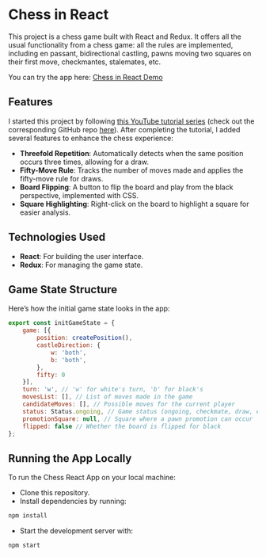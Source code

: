# Chess in React

This project is a chess game built with React and Redux. It offers all the usual functionality from a chess game: all the rules are implemented, including en passant, bidirectional castling, pawns moving two squares on their first move, checkmantes, stalemates, etc.

You can try the app here: [Chess in React Demo](https://chess-react-bolota.netlify.app/)

## Features
I started this project by following [this YouTube tutorial series](https://www.youtube.com/watch?v=jS9elCC2hPQ&list=PLnWzgq1mKyAsFZoMyZQbB8bNuNufSD0Sz&index=1) (check out the corresponding GitHub repo [here](https://github.com/felerticia/chess)). After completing the tutorial, I added several features to enhance the chess experience:

- **Threefold Repetition**: Automatically detects when the same position occurs three times, allowing for a draw.
- **Fifty-Move Rule**: Tracks the number of moves made and applies the fifty-move rule for draws.
- **Board Flipping**: A button to flip the board and play from the black perspective, implemented with CSS.
- **Square Highlighting**: Right-click on the board to highlight a square for easier analysis.

## Technologies Used
- **React**: For building the user interface.
- **Redux**: For managing the game state.

## Game State Structure
Here’s how the initial game state looks in the app:

```javascript
export const initGameState = {
    game: [{
        position: createPosition(),
        castleDirection: {
            w: 'both',
            b: 'both',
        },
        fifty: 0
    }],
    turn: 'w', // 'w' for white's turn, 'b' for black's
    movesList: [], // List of moves made in the game
    candidateMoves: [], // Possible moves for the current player
    status: Status.ongoing, // Game status (ongoing, checkmate, draw, etc.)
    promotionSquare: null, // Square where a pawn promotion can occur
    flipped: false // Whether the board is flipped for black
};
```

## Running the App Locally
To run the Chess React App on your local machine:

- Clone this repository.
- Install dependencies by running:
```bash
npm install
```
- Start the development server with:
```bash
npm start
```

